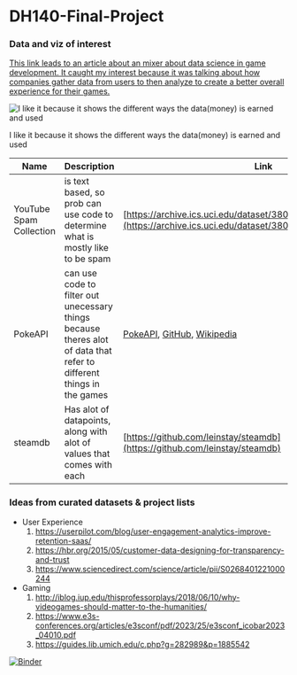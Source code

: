# DH140-Final-Project

### Data and viz of interest
[This link leads to an article about an mixer about data science in game development. It caught my interest because it was talking about how companies gather data from users to then analyze to create a better overall experience for their games.](https://www.datasciencealliance.org/work/ready-player-one-gaming-with-responsible-data-science)

![I like it because it shows the different ways the data(money) is earned and used](https://sankeyart-static.s3.amazonaws.com/images/Apple_FY22_NoYOY.width-800.png)

I like it because it shows the different ways the data(money) is earned and used

| Name                    | Description | Link                                                                                                                                 |
|-------------------------|-------------|--------------------------------------------------------------------------------------------------------------------------------------|
| YouTube Spam Collection | is text based, so prob can use code to determine what is mostly like to be spam | [https://archive.ics.uci.edu/dataset/380/youtube+spam+collection](https://archive.ics.uci.edu/dataset/380/youtube+spam+collection) |
| PokeAPI                 | can use code to filter out unecessary things because theres alot of data that refer to different things in the games | [PokeAPI](https://pokeapi.co/), [GitHub](https://github.com/phalt/pokeapi/tree/master/data/v2/csv), [Wikipedia](https://en.wikipedia.org/wiki/Pok%C3%A9mon_Go) |
| steamdb  | Has alot of datapoints, along with alot of values that comes with each | [https://github.com/leinstay/steamdb](https://github.com/leinstay/steamdb) |

### Ideas from curated datasets & project lists
* User Experience
    1. https://userpilot.com/blog/user-engagement-analytics-improve-retention-saas/
    2. https://hbr.org/2015/05/customer-data-designing-for-transparency-and-trust 
    3. https://www.sciencedirect.com/science/article/pii/S0268401221000244
* Gaming 
    1. http://iblog.iup.edu/thisprofessorplays/2018/06/10/why-videogames-should-matter-to-the-humanities/ 
    2. https://www.e3s-conferences.org/articles/e3sconf/pdf/2023/25/e3sconf_icobar2023_04010.pdf
    3. https://guides.lib.umich.edu/c.php?g=282989&p=1885542

[![Binder](https://mybinder.org/badge_logo.svg)](https://mybinder.org/v2/gh/raeTruong/DH140-Final-Project/main)